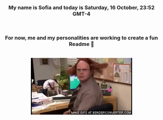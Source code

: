 


<div align="center">
<h3 >My name is Sofia and today is Saturday, 16 October, 23:52 GMT-4</h3><br>
<h3 >For now, me and my personalities are working to create a fun Readme 👋
</h3><br>
<img src='img/dwight.gif' alt='working...'/>
</div>
